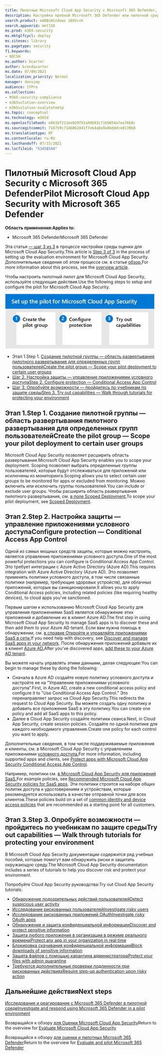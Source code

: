 ```yaml
---
title: Пилотные Microsoft Cloud App Security с Microsoft 365 Defender, создание пилотных групп, настройка условного управления доступом, опробовка возможностей, установка в Microsoft 365 Defender
description: Настройка пробной Microsoft 365 Defender или пилотной среды для тестирования и тестирования решения безопасности, предназначенного для защиты устройств, удостоверений, данных и приложений.
search.product: eADQiWindows 10XVcnh
search.appverid: met150
ms.prod: m365-security
ms.mktglfcycl: deploy
ms.sitesec: library
ms.pagetype: security
f1.keywords:
- NOCSH
ms.author: bcarter
author: brendacarter
ms.date: 07/09/2021
localization_priority: Normal
manager: dansimp
audience: ITPro
ms.collection:
- M365-security-compliance
- m365solution-overview
- m365solution-evalutatemtp
ms.topic: conceptual
ms.technology: m365d
ms.openlocfilehash: e061bf213ee929f91a48b03c71b9654a7ea76b8c
ms.sourcegitcommit: 718759c7146062841f7eb4a0a9a8bdddce0139b0
ms.translationtype: MT
ms.contentlocale: ru-RU
ms.lasthandoff: 07/15/2021
ms.locfileid: "53458544"
---
```

# <a name="pilot-microsoft-cloud-app-security-with-microsoft-365-defender"></a><span data-ttu-id="cc77b-103">Пилотный Microsoft Cloud App Security с Microsoft 365 Defender</span><span class="sxs-lookup"><span data-stu-id="cc77b-103">Pilot Microsoft Cloud App Security with Microsoft 365 Defender</span></span>


<span data-ttu-id="cc77b-104">**Область применения:**</span><span class="sxs-lookup"><span data-stu-id="cc77b-104">**Applies to:**</span></span>
- <span data-ttu-id="cc77b-105">Microsoft 365 Defender</span><span class="sxs-lookup"><span data-stu-id="cc77b-105">Microsoft 365 Defender</span></span>

<span data-ttu-id="cc77b-106">Эта статья [— шаг 3 из 3](eval-defender-mcas-overview.md) в процессе настройки среды оценки для Microsoft Cloud App Security.</span><span class="sxs-lookup"><span data-stu-id="cc77b-106">This article is [Step 3 of 3](eval-defender-mcas-overview.md) in the process of setting up the evaluation environment for Microsoft Cloud App Security.</span></span> <span data-ttu-id="cc77b-107">Дополнительные сведения об этом процессе см. в статье [обзор.](eval-defender-mcas-overview.md)</span><span class="sxs-lookup"><span data-stu-id="cc77b-107">For more information about this process, see the [overview article](eval-defender-mcas-overview.md).</span></span>

<span data-ttu-id="cc77b-108">Чтобы настроить пилотный пилот для Microsoft Cloud App Security, используйте следующие действия.</span><span class="sxs-lookup"><span data-stu-id="cc77b-108">Use the following steps to setup and configure the pilot for Microsoft Cloud App Security.</span></span>


![Этапы пилотирования Microsoft Cloud App Security](../../media/defender/m365-defender-mcas-pilot-steps.png)

- <span data-ttu-id="cc77b-110">Этап 1.</span><span class="sxs-lookup"><span data-stu-id="cc77b-110">Step 1.</span></span> [<span data-ttu-id="cc77b-111">Создание пилотной группы — область развертывания пилотного развертывания для определенных групп пользователей</span><span class="sxs-lookup"><span data-stu-id="cc77b-111">Create the pilot group — Scope your pilot deployment to certain user groups</span></span>](#step-1-create-the-pilot-group--scope-your-pilot-deployment-to-certain-user-groups)
- [<span data-ttu-id="cc77b-112">Шаг 2. Настройка защиты — управление приложениями условного доступа</span><span class="sxs-lookup"><span data-stu-id="cc77b-112">Step 2. Configure protection — Conditional Access App Control</span></span>](#step-2-configure-protection--conditional-access-app-control)
- [<span data-ttu-id="cc77b-113">Шаг 3. Опробуйте возможности — пройдитесь по учебникам по защите среды</span><span class="sxs-lookup"><span data-stu-id="cc77b-113">Step 3. Try out capabilities — Walk through tutorials for protecting your environment</span></span>](#step-3-try-out-capabilities--walk-through-tutorials-for-protecting-your-environment) 


## <a name="step-1-create-the-pilot-group--scope-your-pilot-deployment-to-certain-user-groups"></a><span data-ttu-id="cc77b-114">Этап 1.</span><span class="sxs-lookup"><span data-stu-id="cc77b-114">Step 1.</span></span> <span data-ttu-id="cc77b-115">Создание пилотной группы — область развертывания пилотного развертывания для определенных групп пользователей</span><span class="sxs-lookup"><span data-stu-id="cc77b-115">Create the pilot group — Scope your pilot deployment to certain user groups</span></span>

<span data-ttu-id="cc77b-116">Microsoft Cloud App Security позволяет расширить область развертывания.</span><span class="sxs-lookup"><span data-stu-id="cc77b-116">Microsoft Cloud App Security enables you to scope your deployment.</span></span> <span data-ttu-id="cc77b-117">Scoping позволяет выбрать определенные группы пользователей, которые будут отслеживаться для приложений или исключены из мониторинга.</span><span class="sxs-lookup"><span data-stu-id="cc77b-117">Scoping allows you to select certain user groups to be monitored for apps or excluded from monitoring.</span></span> <span data-ttu-id="cc77b-118">Можно включить или исключить группы пользователей.</span><span class="sxs-lookup"><span data-stu-id="cc77b-118">You can include or exclude user groups.</span></span> <span data-ttu-id="cc77b-119">Чтобы расширить область развертывания пилотного развертывания, см. [в поле Scoped Deployment.](/cloud-app-security/scoped-deployment)</span><span class="sxs-lookup"><span data-stu-id="cc77b-119">To scope your pilot deployment, see [Scoped Deployment](/cloud-app-security/scoped-deployment).</span></span>


## <a name="step-2-configure-protection--conditional-access-app-control"></a><span data-ttu-id="cc77b-120">Этап 2.</span><span class="sxs-lookup"><span data-stu-id="cc77b-120">Step 2.</span></span> <span data-ttu-id="cc77b-121">Настройка защиты — управление приложениями условного доступа</span><span class="sxs-lookup"><span data-stu-id="cc77b-121">Configure protection — Conditional Access App Control</span></span>

<span data-ttu-id="cc77b-122">Одной из самых мощных средств защиты, которые можно настроить, является управление приложениями условного доступа.</span><span class="sxs-lookup"><span data-stu-id="cc77b-122">One of the most powerful protections you can configure is Conditional Access App Control.</span></span> <span data-ttu-id="cc77b-123">Это требует интеграции с Azure Active Directory (Azure AD).</span><span class="sxs-lookup"><span data-stu-id="cc77b-123">This requires integration with Azure Active Directory (Azure AD).</span></span> <span data-ttu-id="cc77b-124">Это позволяет применять политики условного доступа, в том числе связанные политики (например, требующие здоровых устройств), для облачных приложений, которые вы санкционировали.</span><span class="sxs-lookup"><span data-stu-id="cc77b-124">It allows you to apply Conditional Access policies, including related policies (like requiring healthy devices), to cloud apps you've sanctioned.</span></span> 

<span data-ttu-id="cc77b-125">Первым шагом к использованию Microsoft Cloud App Security для управления приложениями SaaS является обнаружение этих приложений и добавление их в клиент Azure AD.</span><span class="sxs-lookup"><span data-stu-id="cc77b-125">The first step in using Microsoft Cloud App Security to manage SaaS apps is to discover these and then add them to your Azure AD tenant.</span></span> <span data-ttu-id="cc77b-126">Если вам нужна помощь в обнаружении, см. [в справке Откройте и управляйте приложениями SaaS в сети.](/cloud-app-security/tutorial-shadow-it)</span><span class="sxs-lookup"><span data-stu-id="cc77b-126">If you need help with discovery, see [Discover and manage SaaS apps in your network](/cloud-app-security/tutorial-shadow-it).</span></span> <span data-ttu-id="cc77b-127">После обнаружения приложений добавьте их в клиент [Azure AD.](/azure/active-directory/manage-apps/add-application-portal)</span><span class="sxs-lookup"><span data-stu-id="cc77b-127">After you've discovered apps, [add these to your Azure AD tenant](/azure/active-directory/manage-apps/add-application-portal).</span></span>

<span data-ttu-id="cc77b-128">Вы можете начать управлять этими данными, делая следующее:</span><span class="sxs-lookup"><span data-stu-id="cc77b-128">You can begin to manage these by doing the following:</span></span>

- <span data-ttu-id="cc77b-129">Сначала в Azure AD создайте новую политику условного доступа и настройте ее на "Управление приложениями условного доступа".</span><span class="sxs-lookup"><span data-stu-id="cc77b-129">First, in Azure AD, create a new conditional access policy and configure it to "Use Conditional Access App Control."</span></span> <span data-ttu-id="cc77b-130">Это перенаправляет запрос на Cloud App Security.</span><span class="sxs-lookup"><span data-stu-id="cc77b-130">This redirects the request to Cloud App Security.</span></span> <span data-ttu-id="cc77b-131">Вы можете создать одну политику и добавить все приложения SaaS в эту политику.</span><span class="sxs-lookup"><span data-stu-id="cc77b-131">You can create one policy and add all SaaS apps to this policy.</span></span>
- <span data-ttu-id="cc77b-132">Далее в Cloud App Security создайте политики сеанса.</span><span class="sxs-lookup"><span data-stu-id="cc77b-132">Next, in Cloud App Security, create session policies.</span></span> <span data-ttu-id="cc77b-133">Создайте по одной политике для каждого необходимого управления.</span><span class="sxs-lookup"><span data-stu-id="cc77b-133">Create one policy for each control you want to apply.</span></span>

<span data-ttu-id="cc77b-134">Дополнительные сведения, в том числе поддерживаемые приложения и клиенты, см. в Microsoft Cloud App Security с управлением приложениями [условного доступа.](/cloud-app-security/proxy-intro-aad)</span><span class="sxs-lookup"><span data-stu-id="cc77b-134">For more information, including supported apps and clients, see [Protect apps with Microsoft Cloud App Security Conditional Access App Control](/cloud-app-security/proxy-intro-aad).</span></span> 

<span data-ttu-id="cc77b-135">Например, политики см. [в Microsoft Cloud App Security для приложений SaaS.](../office-365-security/mcas-saas-access-policies.md)</span><span class="sxs-lookup"><span data-stu-id="cc77b-135">For example policies, see [Recommended Microsoft Cloud App Security policies for SaaS apps](../office-365-security/mcas-saas-access-policies.md).</span></span> <span data-ttu-id="cc77b-136">Эти политики строятся на [](../office-365-security/microsoft-365-policies-configurations.md) наборе общих политик доступа к удостоверениям и устройствам, которые рекомендуется использовать в качестве отправной точки для всех клиентов.</span><span class="sxs-lookup"><span data-stu-id="cc77b-136">These policies build on a set of [common identity and device access policies](../office-365-security/microsoft-365-policies-configurations.md) that are recommended as a starting point for all customers.</span></span> 

## <a name="step-3-try-out-capabilities--walk-through-tutorials-for-protecting-your-environment"></a><span data-ttu-id="cc77b-137">Этап 3.</span><span class="sxs-lookup"><span data-stu-id="cc77b-137">Step 3.</span></span> <span data-ttu-id="cc77b-138">Опробуйте возможности — пройдитесь по учебникам по защите среды</span><span class="sxs-lookup"><span data-stu-id="cc77b-138">Try out capabilities — Walk through tutorials for protecting your environment</span></span> 

<span data-ttu-id="cc77b-139">В Microsoft Cloud App Security документации содержится ряд учебных пособий, которые помогут вам обнаружить риски и защитить окружающую среду.</span><span class="sxs-lookup"><span data-stu-id="cc77b-139">The Microsoft Cloud App Security documentation includes a series of tutorials to help you discover risk and protect your environment.</span></span> 

<span data-ttu-id="cc77b-140">Попробуйте Cloud App Security руководства:</span><span class="sxs-lookup"><span data-stu-id="cc77b-140">Try out Cloud App Security tutorials:</span></span>

- [<span data-ttu-id="cc77b-141">Обнаружение подозрительных действий пользователей</span><span class="sxs-lookup"><span data-stu-id="cc77b-141">Detect suspicious user activity</span></span>](/cloud-app-security/tutorial-suspicious-activity)
- [<span data-ttu-id="cc77b-142">Исследование рискованных пользователей</span><span class="sxs-lookup"><span data-stu-id="cc77b-142">Investigate risky users</span></span>](/cloud-app-security/tutorial-ueba)
- [<span data-ttu-id="cc77b-143">Исследование рискованных приложений OAuth</span><span class="sxs-lookup"><span data-stu-id="cc77b-143">Investigate risky OAuth apps</span></span>](/cloud-app-security/investigate-risky-oauth)
- [<span data-ttu-id="cc77b-144">Обнаружение и защита конфиденциальной информации</span><span class="sxs-lookup"><span data-stu-id="cc77b-144">Discover and protect sensitive information</span></span>](/cloud-app-security/tutorial-dlp)
- [<span data-ttu-id="cc77b-145">Защита любого приложения в организации в режиме реального времени</span><span class="sxs-lookup"><span data-stu-id="cc77b-145">Protect any app in your organization in real time</span></span>](/cloud-app-security/tutorial-proxy)
- [<span data-ttu-id="cc77b-146">Блокировка скачивания конфиденциальной информации</span><span class="sxs-lookup"><span data-stu-id="cc77b-146">Block downloads of sensitive information</span></span>](/cloud-app-security/use-case-proxy-block-session-aad)
- [<span data-ttu-id="cc77b-147">Защита файлов с помощью карантина администратора</span><span class="sxs-lookup"><span data-stu-id="cc77b-147">Protect your files with admin quarantine</span></span>](/cloud-app-security/use-case-admin-quarantine)
- [<span data-ttu-id="cc77b-148">Требуются дополнительные проверки подлинности при рискованных действиях</span><span class="sxs-lookup"><span data-stu-id="cc77b-148">Require step-up authentication upon risky action</span></span>](/cloud-app-security/tutorial-step-up-authentication)

## <a name="next-steps"></a><span data-ttu-id="cc77b-149">Дальнейшие действия</span><span class="sxs-lookup"><span data-stu-id="cc77b-149">Next steps</span></span>

[<span data-ttu-id="cc77b-150">Исследование и реагирование с Microsoft 365 Defender в пилотной среде</span><span class="sxs-lookup"><span data-stu-id="cc77b-150">Investigate and respond using Microsoft 365 Defender in a pilot environment</span></span>](eval-defender-investigate-respond.md)

<span data-ttu-id="cc77b-151">Возвращайся к обзору [для Оценки Microsoft Cloud App Security](eval-defender-mcas-overview.md)</span><span class="sxs-lookup"><span data-stu-id="cc77b-151">Return to the overview for [Evaluate Microsoft Cloud App Security](eval-defender-mcas-overview.md)</span></span>

<span data-ttu-id="cc77b-152">Возвращайся к обзору [для оценки и пилотных Microsoft 365 Defender](eval-overview.md)</span><span class="sxs-lookup"><span data-stu-id="cc77b-152">Return to the overview for [Evaluate and pilot Microsoft 365 Defender](eval-overview.md)</span></span>